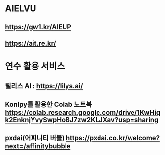 # AIELVU

## https://gw1.kr/AIEUP
## https://ait.re.kr/

# 연수 활용 서비스

## 릴리스 AI : https://lilys.ai/
## Konlpy를 활용한 Colab 노트북 https://colab.research.google.com/drive/1KwHiqk2EnknjYvySwpHoBJ7zw2KLJXav?usp=sharing
## pxdai(어피니티 버블) https://pxdai.co.kr/welcome?next=/affinitybubble
